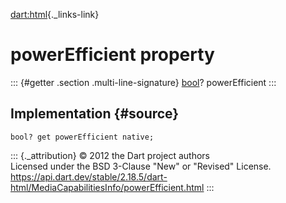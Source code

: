 [dart:html](../../dart-html/dart-html-library){._links-link}

powerEfficient property
=======================

::: {#getter .section .multi-line-signature}
[bool](../../dart-core/bool-class)? powerEfficient
:::

Implementation {#source}
--------------

``` {.language-dart data-language="dart"}
bool? get powerEfficient native;
```

::: {._attribution}
© 2012 the Dart project authors\
Licensed under the BSD 3-Clause \"New\" or \"Revised\" License.\
<https://api.dart.dev/stable/2.18.5/dart-html/MediaCapabilitiesInfo/powerEfficient.html>
:::
